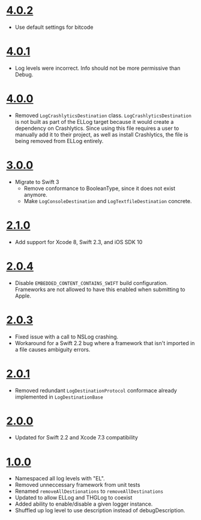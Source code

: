 # [4.0.2](https://github.com/Electrode-iOS/ELLog/releases/tag/v4.0.2)

- Use default settings for bitcode

# [4.0.1](https://github.com/Electrode-iOS/ELLog/releases/tag/v4.0.1)

- Log levels were incorrect. Info should not be more permissive than Debug.

# [4.0.0](https://github.com/Electrode-iOS/ELLog/releases/tag/v4.0.0)

- Removed `LogCrashlyticsDestination` class. `LogCrashlyticsDestination` is not built as part of the ELLog target because it would create a dependency on Crashlytics. Since using this file requires a user to manually add it to their project, as well as install Crashlytics, the file is being removed from ELLog entirely.

# [3.0.0](https://github.com/Electrode-iOS/ELLog/releases/tag/v3.0.0)

- Migrate to Swift 3
  - Remove conformance to BooleanType, since it does not exist anymore.
  - Make `LogConsoleDestination` and `LogTextfileDestination` concrete.

# [2.1.0](https://github.com/Electrode-iOS/ELLog/releases/tag/v2.1.0)

- Add support for Xcode 8, Swift 2.3, and iOS SDK 10

# [2.0.4](https://github.com/Electrode-iOS/ELLog/releases/tag/v2.0.4)

- Disable `EMBEDDED_CONTENT_CONTAINS_SWIFT` build configuration. Frameworks are not allowed to have this enabled when submitting to Apple.

# [2.0.3](https://github.com/Electrode-iOS/ELLog/releases/tag/2.0.3)

- Fixed issue with a call to NSLog crashing.
- Workaround for a Swift 2.2 bug where a framework that isn't imported in a file causes ambiguity errors.

# [2.0.1](https://github.com/Electrode-iOS/ELLog/releases/tag/v2.0.1)

- Removed redundant `LogDestinationProtocol` conformace already implemented in `LogDestinationBase`

# [2.0.0](https://github.com/Electrode-iOS/ELLog/releases/tag/v2.0.0)

- Updated for Swift 2.2 and Xcode 7.3 compatibility

# [1.0.0](https://github.com/Electrode-iOS/ELLog/releases/tag/v1.0.0)

- Namespaced all log levels with "EL".
- Removed unneccessary framework from unit tests
- Renamed `removeAllDestionations` to `removeAllDestinations`
- Updated to allow ELLog and THGLog to coexist
- Added ability to enable/disable a given logger instance.
- Shuffled up log level to use description instead of debugDescription.
